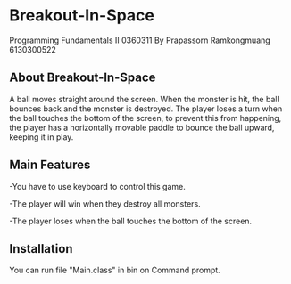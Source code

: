 # Breakout-In-Space
Programming Fundamentals II 0360311
By Prapassorn Ramkongmuang 6130300522

## About Breakout-In-Space
 A ball moves straight around the screen. When the monster is hit, the ball bounces back and the monster is destroyed. The player loses a turn when the ball touches the bottom of the screen, to prevent this from happening, the player has a horizontally movable paddle to bounce the ball upward, keeping it in play.

## Main Features
-You have to use keyboard to control this game.

-The player will win when they destroy all monsters.

-The player loses when the ball touches the bottom of the screen.

## Installation
You can run file "Main.class" in bin on Command prompt.


